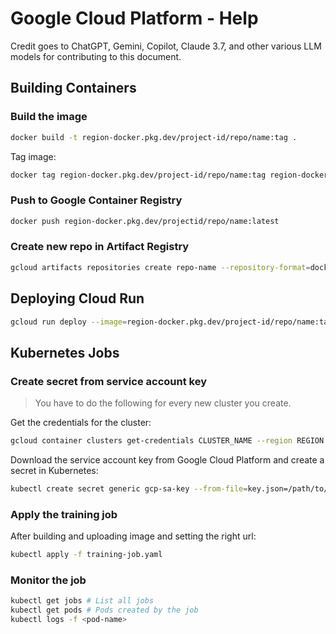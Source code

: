 # Google Cloud Platform - Help

Credit goes to ChatGPT, Gemini, Copilot, Claude 3.7, and other various LLM models for contributing to this document.

## Building Containers

### Build the image

```bash
docker build -t region-docker.pkg.dev/project-id/repo/name:tag .
```

Tag image:

```bash
docker tag region-docker.pkg.dev/project-id/repo/name:tag region-docker.pkg.dev/project-id/repo/name:latest
```

### Push to Google Container Registry

```bash
docker push region-docker.pkg.dev/projectid/repo/name:latest
```

### Create new repo in Artifact Registry

```bash
gcloud artifacts repositories create repo-name --repository-format=docker --location=region --description="Description"
```

## Deploying Cloud Run

```bash
gcloud run deploy --image=region-docker.pkg.dev/project-id/repo/name:tag --platform=managed --region=region --allow-unauthenticated --set-env-vars GCS_BUCKET_NAME=genai-genesis-storage
```

## Kubernetes Jobs

### Create secret from service account key

> You have to do the following for every new cluster you create.

Get the credentials for the cluster:

```bash
gcloud container clusters get-credentials CLUSTER_NAME --region REGION --project PROJECT_ID
```

Download the service account key from Google Cloud Platform and create a secret in Kubernetes:

```bash
kubectl create secret generic gcp-sa-key --from-file=key.json=/path/to/your/sa-key.json
```

### Apply the training job

After building and uploading image and setting the right url:

```bash
kubectl apply -f training-job.yaml
```

### Monitor the job

```bash
kubectl get jobs # List all jobs
kubectl get pods # Pods created by the job
kubectl logs -f <pod-name>
```
